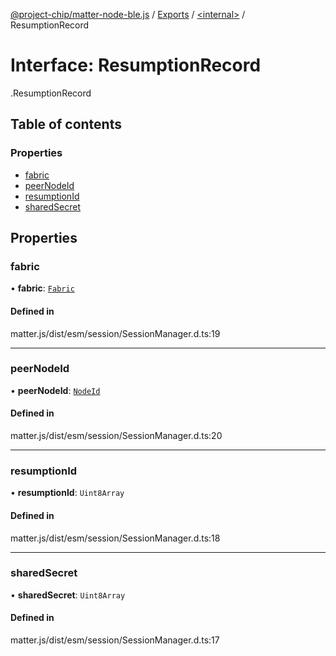 [@project-chip/matter-node-ble.js](../README.md) / [Exports](../modules.md) / [<internal\>](../modules/internal_.md) / ResumptionRecord

# Interface: ResumptionRecord

[<internal>](../modules/internal_.md).ResumptionRecord

## Table of contents

### Properties

- [fabric](internal_.ResumptionRecord.md#fabric)
- [peerNodeId](internal_.ResumptionRecord.md#peernodeid)
- [resumptionId](internal_.ResumptionRecord.md#resumptionid)
- [sharedSecret](internal_.ResumptionRecord.md#sharedsecret)

## Properties

### fabric

• **fabric**: [`Fabric`](../classes/internal_.Fabric.md)

#### Defined in

matter.js/dist/esm/session/SessionManager.d.ts:19

___

### peerNodeId

• **peerNodeId**: [`NodeId`](../modules/internal_.md#nodeid)

#### Defined in

matter.js/dist/esm/session/SessionManager.d.ts:20

___

### resumptionId

• **resumptionId**: `Uint8Array`

#### Defined in

matter.js/dist/esm/session/SessionManager.d.ts:18

___

### sharedSecret

• **sharedSecret**: `Uint8Array`

#### Defined in

matter.js/dist/esm/session/SessionManager.d.ts:17

